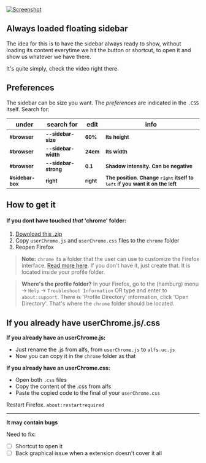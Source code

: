 [![Screenshot](https://i.imgur.com/3yoxdiF.png)](https://i.imgur.com/ZduZ3Ot.mp4)

## Always loaded floating sidebar  
The idea for this is to have the sidebar always ready to show, without loading its content everytime we hit the button or shortcut, to open it and show us whatever we have there.


It's quite simply, check the video right there.

## Preferences
The sidebar can be size you want. The _preferences_ are indicated in the `.CSS` itself. Search for:

|under|   search for  |   edit |  info |  
|---|---|---|---|
|<sup>**#browser**</sup>| <sup>**--sidebar-size**</sup> | <sup>**60%**</sup> | <sup>**Its height**</sup>  |
|<sup>**#browser**</sup>| <sup>**--sidebar-width**</sup> | <sup>**24em**</sup> | <sup>**Its width**</sup>  |
|<sup>**#browser**</sup>| <sup>**--sidebar-strong**</sup> | <sup>**0.1**</sup> | <sup>**Shadow intensity. Can be negative**</sup>  |
|<sup>**#sidebar-box**</sup>|   <sup>**right**</sup> |   <sup>**right**</sup> | <sup>**The position. Change `right` itself to `left` if you want it on the left**</sup> |

## How to get it
#### If you dont have touched _that_ 'chrome' folder:
1. [Download this .zip](https://github.com/thepante/alfs-firefox/releases/download/0.2/alfs-userchrome-0.2.zip)
2. Copy `userChrome.js` and `userChrome.css` files to the `chrome` folder
3. Reopen Firefox

> **Note:** `chrome` its a folder that the user can use to customize the Firefox interface. [Read more here](http://kb.mozillazine.org/index.php?title=UserChrome.css). If you don't have it, just create that. It is located inside your profile folder.

> **Where's the profile folder?** 
In your Firefox, go to the (hamburg) menu → `Help` → `Troubleshoot Information` OR type and enter to `about:support`. There is 'Profile Directory' information, click 'Open Directory'.
That's where the `chrome` folder should be located.

## If you already have userChrome.js/.css
**If you already have an userChrome.js:**
- Just rename the .js from alfs, from `userChrome.js` to `alfs.uc.js`
- Now you can copy it in the `chrome` folder as that

**If you already have an userChrome.css:**
- Open both `.css` files
- Copy the content of the .css from alfs
- Paste the copied code to the final of your `userChrome.css`

Restart Firefox. `about:restartrequired`


----

**It may contain bugs**

Need to fix:
- [ ] Shortcut to open it
- [ ] Back graphical issue when a extension doesn't cover it all
